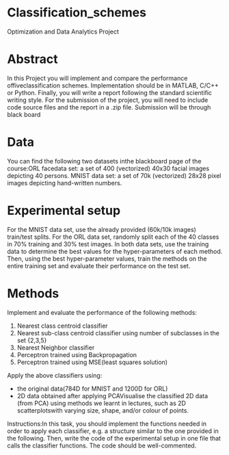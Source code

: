 # Classification_schemes
Optimization and Data Analytics Project

# Abstract
In  this  Project  you  will implement  and compare  the  performance  offiveclassification  schemes. Implementation should be in MATLAB, C/C++ or Python. Finally, you will write a report following the standard scientific writing style. For the submission of the project, you will need to include code source files and the report in a .zip file. Submission will be through black board

# Data
You can find the following two datasets inthe blackboard page of the course:ORL facedata set: a set of 400 (vectorized) 40x30 facial images depicting 40 persons. MNIST data set: a set of 70k (vectorized) 28x28 pixel images depicting hand-written numbers.

# Experimental setup
For the MNIST data set, use the already provided (60k/10k images) train/test splits. For the ORL data set, randomly split each of the 40 classes in 70% training and 30% test images. In both data sets, use the training data to determine the best values for the hyper-parameters of each method. Then,  using  the  best  hyper-parameter  values,  train  the  methods  on  the  entire  training  set  and evaluate their performance on the test set.

# Methods
 Implement and evaluate the performance of the following methods:
 1. Nearest class centroid classifier
 2. Nearest sub-class centroid classifier using number of subclasses in the set {2,3,5}
 3. Nearest Neighbor classifier
 4. Perceptron trained using Backpropagation
 5. Perceptron trained using MSE(least squares solution)
 
 Apply the above classifiers using:
 * the original data(784D for MNIST and 1200D for ORL)
 * 2D data obtained after applying PCAVisualise  the  classified  2D  data  (from  PCA)  using  methods  we  learnt  in  lectures,  such  as  2D scatterplotswith varying size, shape, and/or colour of points.
 
 Instructions:In  this  task,  you  should  implement  the  functions  needed  in  order  to  apply each classifier, e.g. a structure similar to the one provided in the following. Then, write the code of the experimental  setup  in  one  file  that  calls  the  classifier  functions.  The  code  should  be  well-commented.
